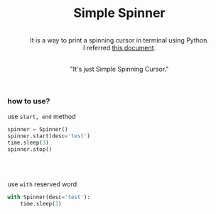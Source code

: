 <div align="center">
 <h1> Simple Spinner </h1>
 <br>
 It is a way to print a spinning cursor in terminal using Python.  <br />
 I referred <a href="https://stackoverflow.com/questions/4995733/how-to-create-a-spinning-command-line-cursor">this document</a>.<br/><br/>

 "It's just Simple Spinning Cursor."
 
<br>
</div>


### **how to use?**

use `start, end` method
```python
spinner = Spinner()
spinner.start(desc='test')
time.sleep(3)
spinner.stop()
```

<br><br>

use `with` reserved word
```python
with Spinner(desc='test'):
    time.sleep(3)
```


